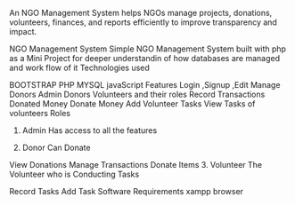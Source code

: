 

An NGO Management System helps NGOs manage projects, donations, volunteers, finances, and reports efficiently to improve transparency and impact.

NGO Management System
Simple NGO Management System built with php as a Mini Project for deeper understandin of how databases are managed and work flow of it Technologies used

BOOTSTRAP
PHP
MYSQL
javaScript
Features
Login ,Signup ,Edit
Manage Donors
Admin Donors Volunteers and their roles
Record Transactions Donated Money
Donate Money
Add Volunteer Tasks
View Tasks of volunteers
Roles
1. Admin
Has access to all the features

2. Donor
Can Donate

View Donations
Manage Transactions
Donate Items
3. Volunteer
The Volunteer who is Conducting Tasks

Record Tasks
Add Task
Software Requirements
xampp
browser
